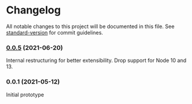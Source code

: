 # Changelog

All notable changes to this project will be documented in this file. See [standard-version](https://github.com/conventional-changelog/standard-version) for commit guidelines.

### [0.0.5](https://github.com/spautz/packagelint/compare/v0.0.4...v0.0.5) (2021-06-20)

Internal restructuring for better extensibility. Drop support for Node 10 and 13.

### 0.0.1 (2021-05-12)

Initial prototype
